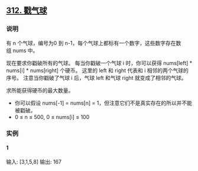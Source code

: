 ## [312. 戳气球](https://leetcode-cn.com/problems/burst-balloons/)

### 说明
有 n 个气球，编号为0 到 n-1，每个气球上都标有一个数字，这些数字存在数组 nums 中。

现在要求你戳破所有的气球。
每当你戳破一个气球 i 时，你可以获得 nums[left] * nums[i] * nums[right] 个硬币。
这里的 left 和 right 代表和 i 相邻的两个气球的序号。
注意当你戳破了气球 i 后，气球 left 和气球 right 就变成了相邻的气球。

求所能获得硬币的最大数量。

* 你可以假设 nums[-1] = nums[n] = 1，但注意它们不是真实存在的所以并不能被戳破。
* 0 ≤ n ≤ 500, 0 ≤ nums[i] ≤ 100

### 实例
#### 1
输入: [3,1,5,8]
输出: 167